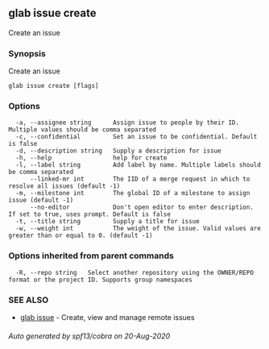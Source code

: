 ## glab issue create

Create an issue

### Synopsis

Create an issue

```
glab issue create [flags]
```

### Options

```
  -a, --assignee string      Assign issue to people by their ID. Multiple values should be comma separated 
  -c, --confidential         Set an issue to be confidential. Default is false
  -d, --description string   Supply a description for issue
  -h, --help                 help for create
  -l, --label string         Add label by name. Multiple labels should be comma separated
      --linked-mr int        The IID of a merge request in which to resolve all issues (default -1)
  -m, --milestone int        The global ID of a milestone to assign issue (default -1)
      --no-editor            Don't open editor to enter description. If set to true, uses prompt. Default is false
  -t, --title string         Supply a title for issue
  -w, --weight int           The weight of the issue. Valid values are greater than or equal to 0. (default -1)
```

### Options inherited from parent commands

```
  -R, --repo string   Select another repository using the OWNER/REPO format or the project ID. Supports group namespaces
```

### SEE ALSO

* [glab issue](glab_issue.md)	 - Create, view and manage remote issues

###### Auto generated by spf13/cobra on 20-Aug-2020
